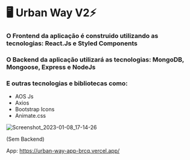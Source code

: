 # :desktop_computer:  Urban Way V2⚡️

### O Frontend da aplicação é construido  utilizando as tecnologias: React.Js e Styled Components
### O Backend da aplicação utilizará as tecnologias: MongoDB, Mongoose, Express e NodeJs

### E outras tecnologias e bibliotecas como:
  - AOS Js
  - Axios
  - Bootstrap Icons
  - Animate.css

![Screenshot_2023-01-08_17-14-26](https://user-images.githubusercontent.com/82295321/211219358-3e6ff2e0-ca96-4478-bd45-344d017a323d.png)

(Sem Backend)

App: https://urban-way-app-brcq.vercel.app/
